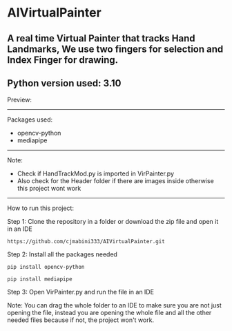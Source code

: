 # AIVirtualPainter
A real time Virtual Painter that tracks Hand Landmarks, We use two fingers for selection and 
Index Finger for drawing. 
---

Python version used: 3.10
---
Preview:

[Preview]: https://github.com/cjmabini333/AIVirtualPainter/blob/master/previewvirtualpainter.png "Virtual Painter"

---
Packages used:

- opencv-python
- mediapipe
---

Note: 
- Check if HandTrackMod.py is imported in VirPainter.py
- Also check for the Header folder if there are images inside otherwise this project wont work
---

How to run this project:

Step 1: Clone the repository in a folder or download the zip file and open it in an IDE

```
https://github.com/cjmabini333/AIVirtualPainter.git
```

Step 2: Install all the packages needed

```
pip install opencv-python
```

```
pip install mediapipe
```

Step 3: Open VirPainter.py and run the file in an IDE
        
Note: You can drag the whole folder to an IDE to make sure you are not just opening 
      the file, instead you are opening the whole file and all the other needed files because if not, the project won't work. 
 



